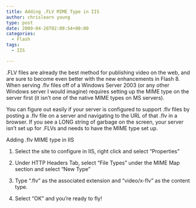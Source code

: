 ```yaml
---
title: Adding .FLV MIME Type in IIS
author: chrislearn young
type: post
date: 2009-04-26T02:09:54+00:00
categories:
  - Flash
tags:
  - IIS

---
```

.FLV files are already the best method for publishing video on the web, and are sure to become even better with the new enhancements in Flash 8. When serving .flv files off of a Windows Server 2003 (or any other Windows server I would imagine) requires setting up the MIME type on the server first (it isn&#8217;t one of the native MIME types on MS servers).

You can figure out easily if your server is configured to support .flv files by posting a .flv file on a server and navigating to the URL of that .flv in a browser. If you see a LONG string of garbage on the screen, your server isn&#8217;t set up for .FLVs and needs to have the MIME type set up.

Adding .flv MIME type in IIS

1) Select the site to configure in IIS, right click and select &#8220;Properties&#8221;
  
2) Under HTTP Headers Tab, select &#8220;File Types&#8221; under the MIME Map section and select &#8220;New Type&#8221;
  
3) Type &#8220;.flv&#8221; as the associated extension and &#8220;video/x-flv&#8221; as the content type.
  
4) Select &#8220;OK&#8221; and you&#8217;re ready to fly!